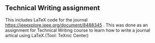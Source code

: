 ## Technical Writing assignment

This includes LaTeX code for the journal https://ieeexplore.ieee.org/document/8488345 .
This was done as an assignment for Technical Writing course to learn how to write a 
journal artical using LaTeX.(Tool: TeXnic Center)
